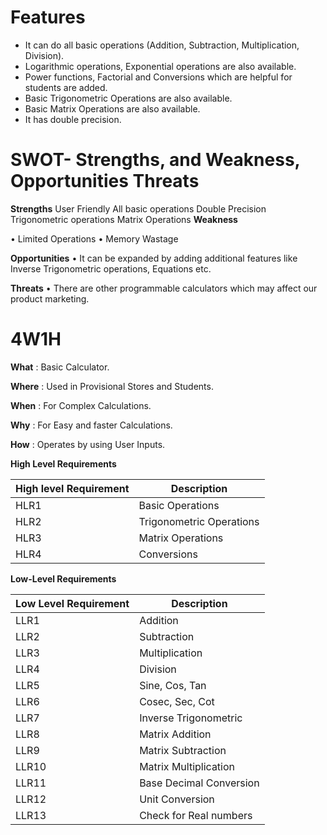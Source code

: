 
# **Features**

- It can do all basic operations (Addition, Subtraction, Multiplication, Division).
- Logarithmic operations, Exponential operations are also available.
- Power functions, Factorial and Conversions which are helpful for students are added.
- Basic Trigonometric Operations are also available.
- Basic Matrix Operations are also available.
- It has double precision.

# **SWOT- Strengths, and Weakness, Opportunities Threats**

 **Strengths** 
User Friendly
All basic operations
Double Precision
Trigonometric operations
Matrix Operations
**Weakness**

•	Limited Operations
•	Memory Wastage

 **Opportunities**
•	It can be expanded by adding additional features like Inverse Trigonometric operations, Equations etc.

  **Threats**
• There are other programmable calculators which may affect our product marketing.
 
# **4W1H**

**What** : Basic Calculator.

**Where** : Used in Provisional Stores and Students.

**When** : For Complex Calculations.

**Why** : For Easy and faster Calculations.

**How** : Operates by using User Inputs.

**High Level Requirements**

| High level Requirement | Description |
| --- | --- |
| HLR1 | Basic Operations |
| HLR2 | Trigonometric Operations |
| HLR3 | Matrix Operations |
| HLR4 | Conversions |

**Low-Level Requirements**

| Low Level Requirement | Description |
| --- | --- |
| LLR1 | Addition |
| LLR2 | Subtraction |
| LLR3 | Multiplication |
| LLR4 | Division |
| LLR5 | Sine, Cos, Tan |
| LLR6 | Cosec, Sec, Cot |
| LLR7 | Inverse Trigonometric |
| LLR8 | Matrix Addition |
| LLR9 | Matrix Subtraction |
| LLR10 | Matrix Multiplication |
| LLR11 | Base Decimal Conversion |
| LLR12 | Unit Conversion |
| LLR13 | Check for Real numbers |
